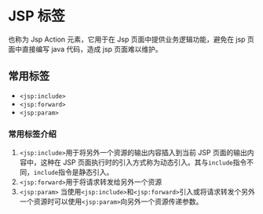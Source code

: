 # JSP 标签

也称为 Jsp Action 元素，它用于在 Jsp 页面中提供业务逻辑功能，避免在 jsp 页面中直接编写 java 代码，造成 jsp 页面难以维护。

## 常用标签

- `<jsp:include>`
- `<jsp:forward>`
- `<jsp:param>`

### 常用标签介绍

1. `<jsp:include>`用于将另外一个资源的输出内容插入到当前 JSP 页面的输出内容中，这种在 JSP 页面执行时的引入方式称为动态引入。其与`include`指令不同，`include`指令是静态引入。
2. `<jsp:forward>`用于将请求转发给另外一个资源
3. `<jsp:param>` 当使用`<jsp:include>`和`<jsp:forward>`引入或将请求转发个另外一个资源时可以使用`<jsp:param>`向另外一个资源传递参数。


